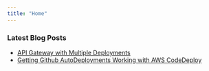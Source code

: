 ```yaml
---
title: "Home"
---
```


### Latest Blog Posts

* [API Gateway with Multiple Deployments](APIGatewayMultipleDeployments.md)
* [Getting Github AutoDeployments Working with AWS CodeDeploy](GettingGithubAutoDeploymentsWorkingWithAWSCodeDeployAPIGatewayAndLambda.md)
